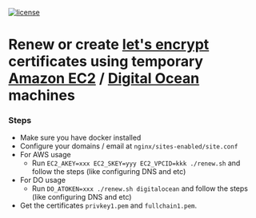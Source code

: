 [![license](https://img.shields.io/badge/license-BSD--3--Clause-blue.svg)](https://img.shields.io/badge/license-BSD--3--Clause-blue.svg)

# Renew or create [let's encrypt](https://letsencrypt.org) certificates using temporary [Amazon EC2](https://aws.amazon.com/ec2/) / [Digital Ocean](https://www.digitalocean.com/) machines  #

### Steps ###

* Make sure you have docker installed
* Configure your domains / email at `nginx/sites-enabled/site.conf`
* For AWS usage
  * Run `EC2_AKEY=xxx EC2_SKEY=yyy EC2_VPCID=kkk ./renew.sh` and follow the steps (like configuring DNS and etc)
* For DO usage
  * Run `DO_ATOKEN=xxx ./renew.sh digitalocean` and follow the steps (like configuring DNS and etc)
* Get the certificates `privkey1.pem` and `fullchain1.pem`.
